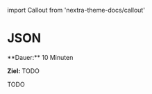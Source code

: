 import Callout from 'nextra-theme-docs/callout'

# JSON

<Callout>
  **Dauer:** 10 Minuten
  
  **Ziel:** TODO
</Callout>

TODO